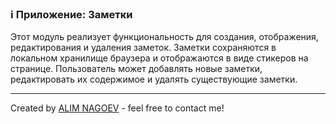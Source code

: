 ### ℹ️ Приложение: Заметки


Этот модуль реализует функциональность для создания, отображения, редактирования
и удаления заметок. Заметки сохраняются в локальном хранилище браузера и
отображаются в виде стикеров на странице. Пользователь может добавлять новые
заметки, редактировать их содержимое и удалять существующие заметки.

-----
Created by [ALIM NAGOEV](https://github.com/nagoev-id) - feel free to contact me!

